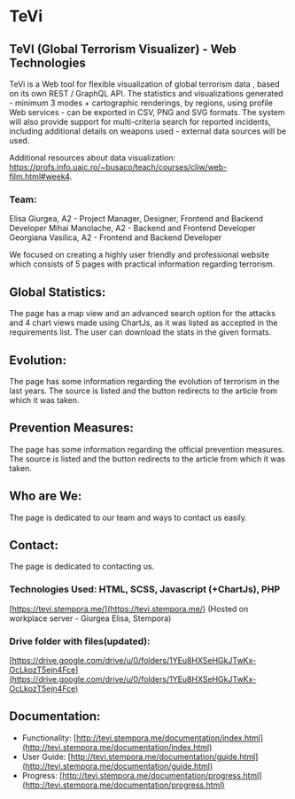 # TeVi
## TeVI (Global Terrorism Visualizer) - Web Technologies

TeVi is a Web tool for flexible visualization of global terrorism data , based on its own REST / GraphQL API. The statistics and visualizations generated - minimum 3 modes + cartographic renderings, by regions, using profile Web services - can be exported in CSV, PNG and SVG formats. The system will also provide support for multi-criteria search for reported incidents, including additional details on weapons used - external data sources will be used.

Additional resources about data visualization: https://profs.info.uaic.ro/~busaco/teach/courses/cliw/web-film.html#week4.

### Team: 
Elisa Giurgea, A2 - Project Manager, Designer, Frontend and Backend Developer
Mihai Manolache, A2 - Backend and Frontend Developer
Georgiana Vasilica, A2 - Frontend and Backend Developer

We focused on creating a highly user friendly and professional website which consists of 5 pages with practical information regarding terrorism.

## Global Statistics: 
The page has a map view and an advanced search option for the attacks and 4 chart views made using ChartJs, as it was listed as accepted in the requirements list. The user can download the stats in the given formats.

## Evolution: 
The page has some information regarding the evolution of terrorism in the last years. The source is listed and the button redirects to the article from which it was taken.

## Prevention Measures: 
The page has some information regarding the official prevention measures. The source is listed and the button redirects to the article from which it was taken.

## Who are We: 
The page is dedicated to our team and ways to contact us easily.

## Contact: 
The page is dedicated to contacting us.

### Technologies Used: HTML, SCSS, Javascript (+ChartJs), PHP

[https://tevi.stempora.me/](https://tevi.stempora.me/)
(Hosted on workplace server - Giurgea Elisa, Stempora)

### Drive folder with files(updated):
[https://drive.google.com/drive/u/0/folders/1YEu8HXSeHGkJTwKx-OcLkozT5ejn4Fce](https://drive.google.com/drive/u/0/folders/1YEu8HXSeHGkJTwKx-OcLkozT5ejn4Fce)

## Documentation:
- Functionality: [http://tevi.stempora.me/documentation/index.html](http://tevi.stempora.me/documentation/index.html)
- User Guide: [http://tevi.stempora.me/documentation/guide.html](http://tevi.stempora.me/documentation/guide.html)
- Progress: [http://tevi.stempora.me/documentation/progress.html](http://tevi.stempora.me/documentation/progress.html)
